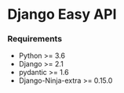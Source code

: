 # Django Easy API

### Requirements
- Python >= 3.6
- Django >= 2.1 
- pydantic >= 1.6 
- Django-Ninja-extra >= 0.15.0

